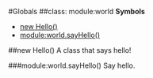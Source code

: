 #Globals
<a name="module_world"></a>
##class: module:world
**Symbols**

  * [new Hello()](#module_world)
* [module:world.sayHello()](#module_world#sayHello)

<a name="module_world"></a>
##new Hello()
A class that says hello!

<a name="module_world#sayHello"></a>
###module:world.sayHello()
Say hello.

